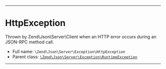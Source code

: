 ***

# HttpException

Thrown by Zend\Json\Server\Client when an HTTP error occurs during an JSON-RPC method call.

* Full name: `\Zend\Json\Server\Exception\HttpException`
* Parent class: [`\Zend\Json\Server\Exception\RuntimeException`](./RuntimeException.md)

***


